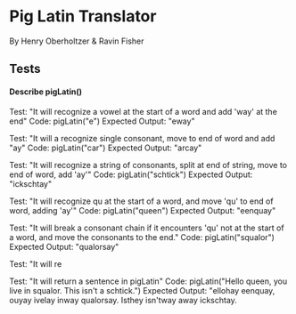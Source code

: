 # Pig Latin Translator

By Henry Oberholtzer & Ravin Fisher

## Tests

#### Describe pigLatin()

Test: "It will recognize a vowel at the start of a word and add 'way' at the end"
Code: pigLatin("e")
Expected Output: "eway"

Test: "It will a recognize single consonant, move to end of word and add "ay"
Code: pigLatin("car")
Expected Output: "arcay"

Test: "It will recognize a string of consonants, split at end of string, move to end of word, add 'ay'"
Code: pigLatin("schtick")
Expected Output: "ickschtay"

Test: "It will recognize qu at the start of a word, and move 'qu' to end of word, adding 'ay'"
Code: pigLatin("queen")
Expected Output: "eenquay"

Test: "It will break a consonant chain if it encounters 'qu' not at the start of a word, and move the consonants to the end."
Code: pigLatin("squalor")
Expected Output: "qualorsay"

Test: "It will re

Test: "It will return a sentence in pigLatin"
Code: pigLatin("Hello queen, you live in squalor. This isn't a schtick.")
Expected Output: "ellohay eenquay, ouyay ivelay inway qualorsay. Isthey isn'tway away ickschtay.